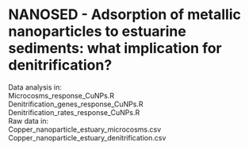 # NANOSED - Adsorption of metallic nanoparticles to estuarine sediments: what implication for denitrification?
Data analysis in: <br> Microcosms_response_CuNPs.R <br> Denitrification_genes_response_CuNPs.R <br> Denitrification_rates_response_CuNPs.R <br>
Raw data in: <br> Copper_nanoparticle_estuary_microcosms.csv <br> Copper_nanoparticle_estuary_denitrification.csv 
